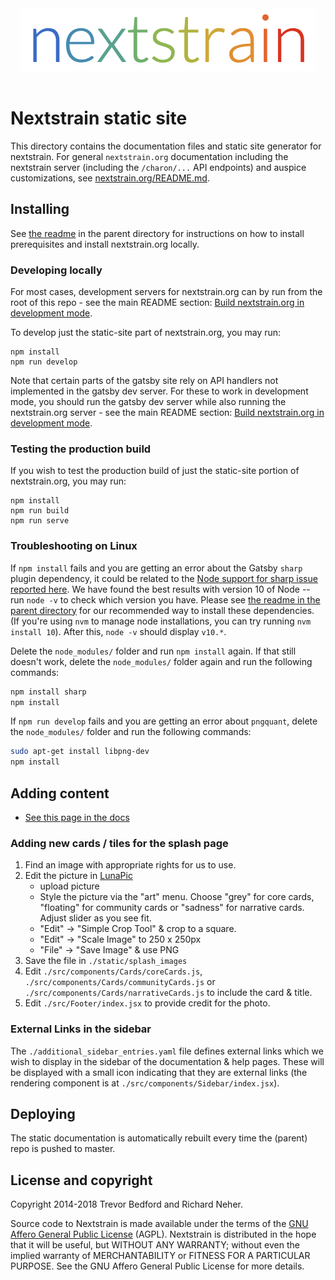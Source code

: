 <div align="center">
    <img src="static/logos/nextstrain_should_be_svg.png" alt="Logo" width='472px' height='100px'/>
</div>

<br/>

# Nextstrain static site
This directory contains the documentation files and static site generator for nextstrain.
For general `nextstrain.org` documentation including the nextstrain server (including the `/charon/...` API endpoints) and auspice customizations, see [nextstrain.org/README.md](../README.md).

## Installing

See [the readme](../README.md#build-nextstrainorg-locally) in the parent directory for instructions on how to install prerequisites and install nextstrain.org locally.

### Developing locally

For most cases, development servers for nextstrain.org can by run from the root of this repo - see the main README section: [Build nextstrain.org in development mode](https://github.com/nextstrain/nextstrain.org#build-nextstrain.org-in-development-mode).

To develop just the static-site part of nextstrain.org, you may run:

```
npm install
npm run develop
```

Note that certain parts of the gatsby site rely on API handlers not implemented in the gatsby dev server.
For these to work in development mode, you should run the gatsby dev server while also running the nextstrain.org server - see the main README section: [Build nextstrain.org in development mode](https://github.com/nextstrain/nextstrain.org#build-nextstrain.org-in-development-mode).

### Testing the production build

If you wish to test the production build of just the static-site portion of nextstrain.org, you may run:

```
npm install
npm run build
npm run serve
```

### Troubleshooting on Linux
If `npm install` fails and you are getting an error about the Gatsby `sharp` plugin dependency, it could be related to the [Node support for sharp issue reported here](https://github.com/lovell/sharp/issues/1668). We have found the best results with version 10 of Node -- run `node -v` to check which version you have. Please see [the readme in the parent directory](../README.md#build-nextstrainorg-locally) for our recommended way to install these dependencies. (If you're using `nvm` to manage node installations, you can try running `nvm install 10`).
After this, `node -v` should display `v10.*`.


Delete the `node_modules/` folder and run `npm install` again.
If that still doesn't work, delete the `node_modules/` folder again and run the following commands:
```sh
npm install sharp
npm install
```


If `npm run develop` fails and you are getting an error about `pngquant`, delete the `node_modules/` folder and run the following commands:
```sh
sudo apt-get install libpng-dev
npm install
```


## Adding content
* [See this page in the docs](https://nextstrain.org/docs/contributing/documentation)

### Adding new cards / tiles for the splash page
1. Find an image with appropriate rights for us to use.
2. Edit the picture in [LunaPic](https://www110.lunapic.com/editor/)
    * upload picture
    * Style the picture via the "art" menu. Choose "grey" for core cards, "floating" for community cards or "sadness" for narrative cards. Adjust slider as you see fit.
    * "Edit" -> "Simple Crop Tool" & crop to a square.
    * "Edit" -> "Scale Image" to 250 x 250px
    * "File" -> "Save Image" & use PNG
3. Save the file in `./static/splash_images`
4. Edit `./src/components/Cards/coreCards.js`, `./src/components/Cards/communityCards.js` or `./src/components/Cards/narrativeCards.js` to include the card & title.
5. Edit `./src/Footer/index.jsx` to provide credit for the photo.

### External Links in the sidebar

The `./additional_sidebar_entries.yaml` file defines external links which we wish to display in the sidebar of the documentation & help pages.
These will be displayed with a small icon indicating that they are external links (the rendering component is at `./src/components/Sidebar/index.jsx`).


## Deploying
The static documentation is automatically rebuilt every time the (parent) repo is pushed to master.


## License and copyright

Copyright 2014-2018 Trevor Bedford and Richard Neher.

Source code to Nextstrain is made available under the terms of the [GNU Affero General Public License](LICENSE.txt) (AGPL). Nextstrain is distributed in the hope that it will be useful, but WITHOUT ANY WARRANTY; without even the implied warranty of MERCHANTABILITY or FITNESS FOR A PARTICULAR PURPOSE.  See the GNU Affero General Public License for more details.
